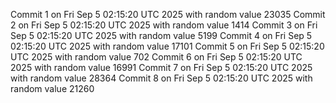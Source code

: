 Commit 1 on Fri Sep  5 02:15:20 UTC 2025 with random value 23035
Commit 2 on Fri Sep  5 02:15:20 UTC 2025 with random value 1414
Commit 3 on Fri Sep  5 02:15:20 UTC 2025 with random value 5199
Commit 4 on Fri Sep  5 02:15:20 UTC 2025 with random value 17101
Commit 5 on Fri Sep  5 02:15:20 UTC 2025 with random value 702
Commit 6 on Fri Sep  5 02:15:20 UTC 2025 with random value 16991
Commit 7 on Fri Sep  5 02:15:20 UTC 2025 with random value 28364
Commit 8 on Fri Sep  5 02:15:20 UTC 2025 with random value 21260
